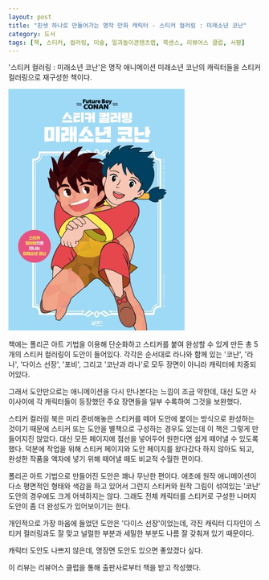 ```yaml
---
layout: post
title: "핀셋 하나로 만들어가는 명작 만화 캐릭터 - 스티커 컬러링 : 미래소년 코난"
category: 도서
tags: [책, 스티커, 컬러링, 미술, 일과놀이콘텐츠랩, 북센스, 리뷰어스 클럽, 서평]
---
```


'스티커 컬러링 : 미래소년 코난'은
명작 애니메이션 미래소년 코난의 캐릭터들을 스티커 컬러링으로 재구성한 책이다.

![표지](/images/sticker-coloring-future-boy-conan-book-h480.jpg)

책에는 폴리곤 아트 기법을 이용해 단순화하고
스티커를 붙여 완성할 수 있게 만든 총 5개의 스티커 컬러링이 도안이 들어있다.
각각은 순서대로 라나와 함께 있는 '코난', '라나', '다이스 선장', '포비', 그리고 '코난과 라나'로
모두 장면이 아니라 캐릭터에 치중되어있다.

그래서 도안만으로는 애니메이션을 다시 만나본다는 느낌이 조금 약한데,
대신 도안 사이사이에 각 캐릭터들이 등장했던 주요 장면들을 일부 수록하여
그것을 보완했다.

스티커 컬러링 북은 미리 준비해놓은 스티커를 떼어 도안에 붙이는 방식으로 완성하는 것이기 때문에
스티커 또는 도안을 별책으로 구성하는 경우도 있는데
이 책은 그렇게 만들어지진 않았다.
대신 모든 페이지에 점선을 넣어두어 원한다면 쉽게 떼어낼 수 있도록 했다.
덕분에 작업을 위해 스티커 페이지와 도안 페이지를 왔다갔다 하지 않아도 되고,
완성한 작품을 액자에 넣기 위해 떼어낼 떼도 비교적 수월한 편이다.

폴리곤 아트 기법으로 만들어진 도안은 꽤나 무난한 편이다.
애초에 원작 애니메이션이 다소 평면적인 형태와 색감을 하고 있어서 그런지
스티커와 원작 그림이 섞여있는 '코난' 도안의 경우에도 크게 어색하지는 않다.
그래도 전체 캐릭터를 스티커로 구성한 나머지 도안이 좀 더 완성도가 있어보이기는 한다.

개인적으로 가장 마음에 들었던 도안은 '다이스 선장'이었는데,
각진 캐릭터 디자인이 스티커 컬러링과도 잘 맞고
널럴한 부분과 세밀한 부분도 나름 잘 갖춰져 있기 때문이다.

캐릭터 도안도 나쁘지 않은데, 명장면 도안도 있으면 좋았겠다 싶다.



<div class="im im-info">
이 리뷰는 리뷰어스 클럽을 통해 출판사로부터 책을 받고 작성했다.
</div>
